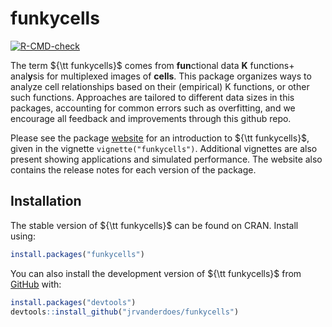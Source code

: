
<!-- README.md is generated from README.Rmd. Please edit that file -->

# funkycells

<!-- badges: start -->

[![R-CMD-check](https://github.com/jrvanderdoes/funkycells/actions/workflows/R-CMD-check.yaml/badge.svg)](https://github.com/jrvanderdoes/funkycells/actions/workflows/R-CMD-check.yaml)
<!-- badges: end -->

The term ${\tt funkycells}$ comes from **fun**ctional data **K**
functions+ anal**y**sis for multiplexed images of **cells**. This
package organizes ways to analyze cell relationships based on their
(empirical) K functions, or other such functions. Approaches are
tailored to different data sizes in this packages, accounting for common
errors such as overfitting, and we encourage all feedback and
improvements through this github repo.

Please see the package
[website](https://jrvanderdoes.github.io/funkycells/) for an
introduction to ${\tt funkycells}$, given in the vignette
`vignette("funkycells")`. Additional vignettes are also present showing
applications and simulated performance. The website also contains the
release notes for each version of the package.

## Installation

The stable version of ${\tt funkycells}$ can be found on CRAN. Install
using:

``` r
install.packages("funkycells")
```

You can also install the development version of ${\tt funkycells}$ from
[GitHub](https://github.com/) with:

``` r
install.packages("devtools")
devtools::install_github("jrvanderdoes/funkycells")
```

<!-- 
Don't forget to build this! devtools::build_readme() , also check out https://github.com/r-lib/actions/tree/v1/examples to setup github actions for it 
-->
